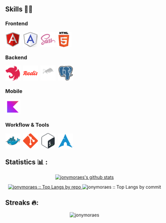 ## Skills 🧑‍💻

### Frontend

<div style="display: flex; gap: 8px; align-items: center;">
  <img src="https://github.com/jonymoraes/jonymoraes/blob/master/assets/angularjs-original.svg" alt="Angular" title="Angular" width="48" height="48"/>
  <img src="https://github.com/jonymoraes/jonymoraes/blob/master/assets/angularmaterial-original.png" alt="Angular Material" title="Angular Material" width="48" height="48"/>
  <span style="display: flex; gap: 2px; align-items: center;">
    <img src="https://github.com/jonymoraes/jonymoraes/blob/master/assets/sass-original.svg?nocache=1" alt="Sass" title="Sass" width="48" height="48"/>
    <img src="https://github.com/jonymoraes/jonymoraes/blob/master/assets/html-original.svg?nocache=1" alt="HTML" title="HTML" width="48" height="48"/>
  </span>
</div>

### Backend

<div style="display: flex; gap: 8px; align-items: center;">
  <img src="https://github.com/jonymoraes/jonymoraes/blob/master/assets/nestjs-original.svg" alt="Nest.js" title="Nest.js" width="48" height="48"/>
  <img src="https://github.com/jonymoraes/jonymoraes/blob/master/assets/redis-original.svg" alt="Redis" title="Redis" width="48" height="48"/>
  <img src="https://github.com/jonymoraes/jonymoraes/blob/master/assets/bullmq-original.svg" alt="BullMQ" title="BullMQ" width="48" height="48"/>
  <img src="https://github.com/jonymoraes/jonymoraes/blob/master/assets/postgresql-original.svg" alt="PostgreSQL" title="PostgreSQL" width="48" height="48"/>
</div>

### Mobile

<div style="display: flex; gap: 8px; align-items: center;">
  <img src="https://github.com/jonymoraes/jonymoraes/blob/master/assets/kotlin-original.svg" alt="Kotlin" title="Kotlin" width="48" height="48"/>
</div>

### Workflow & Tools

<div style="display: flex; gap: 8px; align-items: center;">
  <img src="https://github.com/jonymoraes/jonymoraes/blob/master/assets/docker-original.svg" alt="Docker" title="Docker" width="48" height="48"/>
  <img src="https://github.com/jonymoraes/jonymoraes/blob/master/assets/git-original.svg" alt="Git" title="Git" width="48" height="48"/>
  <img src="https://github.com/jonymoraes/jonymoraes/blob/master/assets/bash-original.svg" alt="Bash" title="Bash" width="48" height="48"/>
  <img src="https://github.com/jonymoraes/jonymoraes/blob/master/assets/archlinux-original.svg" alt="Arch Linux" title="Arch Linux" width="48" height="48"/>
</div>

## Statistics 📊 :

<p align="center">
<a href="https://github.com/jonymoraes/github-readme-stats">
<img align="center" src="https://github-readme-stats.vercel.app/api?username=jonymoraes&show_icons=true&include_all_commits=true&theme=gruvbox&hide_border=true" alt="jonymoraes's github stats" />
</p>
<p align="center">
  <a href="https://github.com/jonymoraes/">
  <img width="45%" src="https://github-profile-summary-cards.vercel.app/api/cards/repos-per-language?username=jonymoraes&theme=gruvbox&layout=compact&hide_border=true"
  alt="jonymoraes :: Top Langs by repo" />
  </a>
  <a>
  <img width="45%" src="https://github-profile-summary-cards.vercel.app/api/cards/most-commit-language?username=jonymoraes&theme=gruvbox&layout=compact&hide_border=true"
  alt="jonymoraes :: Top Langs by commit" />
  </a>
</p>

## Streaks 🔥:

<p align="center"><img src="https://github-readme-streak-stats.herokuapp.com/?user=jonymoraes&theme=tokyonight_duo" alt="jonymoraes" /></p>

<br>
